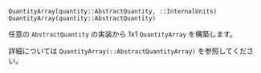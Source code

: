 ```
QuantityArray(quantity::AbstractQuantity, ::InternalUnits)
QuantityArray(quantity::AbstractQuantity)
```

任意の `AbstractQuantity` の実装から 1x1 `QuantityArray` を構築します。

詳細については `QuantityArray(::AbstractQuantityArray)` を参照してください。
